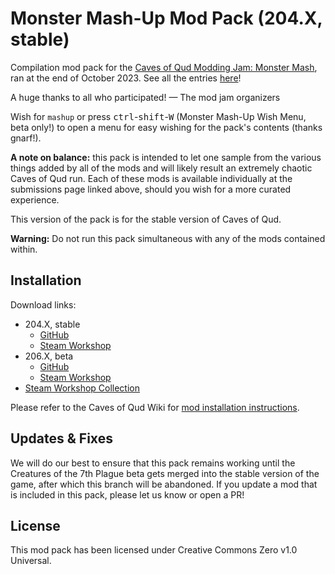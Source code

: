 # Monster Mash-Up Mod Pack (204.X, stable)
Compilation mod pack for the [Caves of Qud Modding Jam: Monster Mash](https://itch.io/jam/caves-of-qud-modding-jam-1/), ran at the end of October 2023. See all the entries [here](https://itch.io/jam/caves-of-qud-modding-jam-1/entries)!

A huge thanks to all who participated!
— The mod jam organizers

Wish for `mashup` or press <kbd>ctrl</kbd>-<kbd>shift</kbd>-<kbd>W</kbd> (Monster Mash-Up Wish Menu, beta only!) to open a menu for easy wishing for the pack's contents (thanks gnarf!).

**A note on balance:** this pack is intended to let one sample from the various things added by all of the mods and will likely result an extremely chaotic Caves of Qud run. Each of these mods is available individually at the submissions page linked above, should you wish for a more curated experience.

This version of the pack is for the stable version of Caves of Qud.

**Warning:** Do not run this pack simultaneous with any of the mods contained within.

## Installation

Download links:
* 204.X, stable
  * [GitHub](https://github.com/TrashMonks/caves-of-qud-mod-jam-2023/archive/refs/heads/stable.zip)
  * [Steam Workshop](https://steamcommunity.com/sharedfiles/filedetails/?id=3070047441)
* 206.X, beta
  * [GitHub](https://github.com/TrashMonks/caves-of-qud-mod-jam-2023/archive/refs/heads/main.zip)
  * [Steam Workshop](https://steamcommunity.com/sharedfiles/filedetails/?id=3070036521)
* [Steam Workshop Collection](https://steamcommunity.com/sharedfiles/filedetails/?id=3069326052)

Please refer to the Caves of Qud Wiki for [mod installation instructions](https://wiki.cavesofqud.com/wiki/Modding:Installing_a_mod).

## Updates & Fixes

We will do our best to ensure that this pack remains working until the Creatures of the 7th Plague beta gets merged into the stable version of the game, after which this branch will be abandoned. If you update a mod that is included in this pack, please let us know or open a PR!

## License

This mod pack has been licensed under Creative Commons Zero v1.0 Universal.
